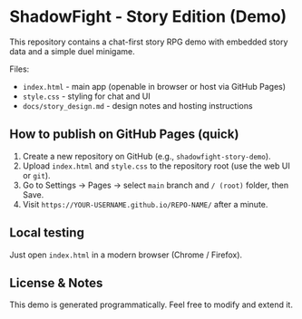 # ShadowFight - Story Edition (Demo)

This repository contains a chat-first story RPG demo with embedded story data and a simple duel minigame.

Files:
- `index.html` - main app (openable in browser or host via GitHub Pages)
- `style.css` - styling for chat and UI
- `docs/story_design.md` - design notes and hosting instructions

## How to publish on GitHub Pages (quick)
1. Create a new repository on GitHub (e.g., `shadowfight-story-demo`).
2. Upload `index.html` and `style.css` to the repository root (use the web UI or `git`).
3. Go to Settings → Pages → select `main` branch and `/ (root)` folder, then Save.
4. Visit `https://YOUR-USERNAME.github.io/REPO-NAME/` after a minute.

## Local testing
Just open `index.html` in a modern browser (Chrome / Firefox).

## License & Notes
This demo is generated programmatically. Feel free to modify and extend it.
